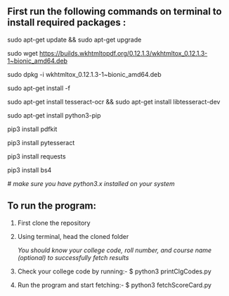 ## First run the following commands on terminal to install required packages : 

sudo apt-get update && sudo apt-get upgrade

sudo wget https://builds.wkhtmltopdf.org/0.12.1.3/wkhtmltox_0.12.1.3-1~bionic_amd64.deb

sudo dpkg -i wkhtmltox_0.12.1.3-1~bionic_amd64.deb

sudo apt-get install -f

sudo apt-get install tesseract-ocr && sudo apt-get install libtesseract-dev

sudo apt-get install python3-pip

pip3 install pdfkit

pip3 install pytesseract

pip3 install requests

pip3 install bs4 

_# make sure you have python3.x installed on your system_

## To run the program:

1. First clone the repository
2. Using terminal, head the cloned folder

   _You should know your college code, roll number, and course name (optional) to successfully fetch results_ 
3. Check your college code by running:- $ python3 printClgCodes.py
4. Run the program and start fetching:- $ python3 fetchScoreCard.py



